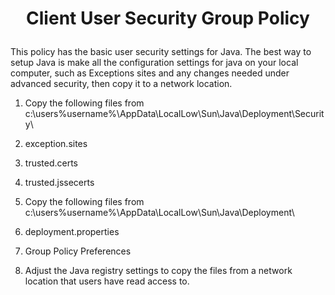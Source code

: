 # <p align="center">Client User Security Group Policy</p>

This policy has the basic user security settings for Java.  The best way to setup Java is make all the configuration settings for java on your local computer, such as Exceptions sites and any changes needed under advanced security, then copy it to a network location.

1. Copy the following files from c:\users\%username%\AppData\LocalLow\Sun\Java\Deployment\Security\
  1. exception.sites
  2. trusted.certs
  3. trusted.jssecerts

2. Copy the following files from c:\users\%username%\AppData\LocalLow\Sun\Java\Deployment\
  1. deployment.properties
3. Group Policy Preferences
  1. Adjust the Java registry settings to copy the files from a network location that users have read access to.